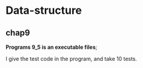# Data-structure

## chap9

**Programs 9_5 is an executable files**; 

I give the test code in the program, and take 10 tests.